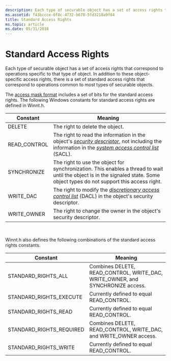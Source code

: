 ```yaml
---
description: Each type of securable object has a set of access rights that correspond to operations specific to that type of object.
ms.assetid: f43bccce-0f8c-4732-b678-5fd3218a9f84
title: Standard Access Rights
ms.topic: article
ms.date: 05/31/2018
---
```


# Standard Access Rights

Each type of securable object has a set of access rights that correspond to operations specific to that type of object. In addition to these object-specific access rights, there is a set of standard access rights that correspond to operations common to most types of securable objects.

The [access mask format](access-mask-format.md) includes a set of bits for the standard access rights. The following Windows constants for standard access rights are defined in Winnt.h.



| Constant      | Meaning                                                                                                                                                                                                                                                                                                                                      |
|---------------|----------------------------------------------------------------------------------------------------------------------------------------------------------------------------------------------------------------------------------------------------------------------------------------------------------------------------------------------|
| DELETE        | The right to delete the object.                                                                                                                                                                                                                                                                                                              |
| READ\_CONTROL | The right to read the information in the object's [*security descriptor*](/windows/desktop/SecGloss/s-gly), not including the information in the [*system access control list*](/windows/desktop/SecGloss/s-gly) (SACL). |
| SYNCHRONIZE   | The right to use the object for synchronization. This enables a thread to wait until the object is in the signaled state. Some object types do not support this access right.                                                                                                                                                                |
| WRITE\_DAC    | The right to modify the [*discretionary access control list*](/windows/desktop/SecGloss/d-gly) (DACL) in the object's security descriptor.                                                                                                                    |
| WRITE\_OWNER  | The right to change the owner in the object's security descriptor.                                                                                                                                                                                                                                                                           |



 

Winnt.h also defines the following combinations of the standard access rights constants.



| Constant                   | Meaning                                                                           |
|----------------------------|-----------------------------------------------------------------------------------|
| STANDARD\_RIGHTS\_ALL      | Combines DELETE, READ\_CONTROL, WRITE\_DAC, WRITE\_OWNER, and SYNCHRONIZE access. |
| STANDARD\_RIGHTS\_EXECUTE  | Currently defined to equal READ\_CONTROL.                                         |
| STANDARD\_RIGHTS\_READ     | Currently defined to equal READ\_CONTROL.                                         |
| STANDARD\_RIGHTS\_REQUIRED | Combines DELETE, READ\_CONTROL, WRITE\_DAC, and WRITE\_OWNER access.              |
| STANDARD\_RIGHTS\_WRITE    | Currently defined to equal READ\_CONTROL.                                         |



 

 

 
